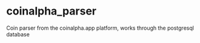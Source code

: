 # coinalpha_parser
 Coin parser from the coinalpha.app platform, works through the postgresql database
